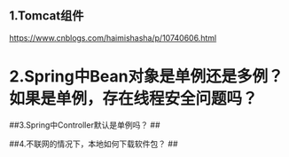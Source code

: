 ## 1.Tomcat组件 ##
https://www.cnblogs.com/haimishasha/p/10740606.html



# 2.Spring中Bean对象是单例还是多例？如果是单例，存在线程安全问题吗？ #



##3.Spring中Controller默认是单例吗？ ##




##4.不联网的情况下，本地如何下载软件包？ ##